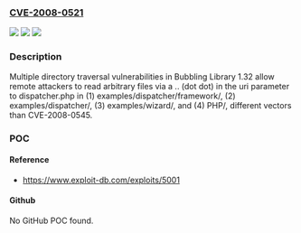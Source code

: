 ### [CVE-2008-0521](https://cve.mitre.org/cgi-bin/cvename.cgi?name=CVE-2008-0521)
![](https://img.shields.io/static/v1?label=Product&message=n%2Fa&color=blue)
![](https://img.shields.io/static/v1?label=Version&message=n%2Fa&color=blue)
![](https://img.shields.io/static/v1?label=Vulnerability&message=n%2Fa&color=brighgreen)

### Description

Multiple directory traversal vulnerabilities in Bubbling Library 1.32 allow remote attackers to read arbitrary files via a .. (dot dot) in the uri parameter to dispatcher.php in (1) examples/dispatcher/framework/, (2) examples/dispatcher/, (3) examples/wizard/, and (4) PHP/, different vectors than CVE-2008-0545.

### POC

#### Reference
- https://www.exploit-db.com/exploits/5001

#### Github
No GitHub POC found.

